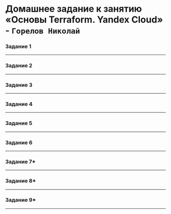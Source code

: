 # Домашнее задание к занятию «Основы Terraform. Yandex Cloud» - `Горелов Николай`


### Задание 1

---

### Задание 2

---

### Задание 3

---

### Задание 4

---

### Задание 5

---

### Задание 6

---

### Задание 7*

---

### Задание 8*

---

### Задание 9*

---